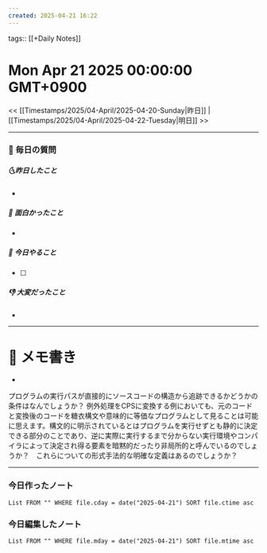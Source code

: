 ```yaml
---
created: 2025-04-21 16:22
---
```

tags:: [[+Daily Notes]]

# Mon Apr 21 2025 00:00:00 GMT+0900

<< [[Timestamps/2025/04-April/2025-04-20-Sunday|昨日]] | [[Timestamps/2025/04-April/2025-04-22-Tuesday|明日]] >>

---
### 📅 毎日の質問
##### 🌜昨日したこと
- 

##### 🙌 面白かったこと
- 

##### 🚀 今日やること
- [ ] 

##### 👎 大変だったこと
- 

---
# 📝 メモ書き
- 
プログラムの実行パスが直接的にソースコードの構造から追跡できるかどうかの条件はなんでしょうか？
例外処理をCPSに変換する例においても、元のコードと変換後のコードを糖衣構文や意味的に等価なプログラムとして見ることは可能に思えます。構文的に明示されているとはプログラムを実行せずとも静的に決定できる部分のことであり、逆に実際に実行するまで分からない実行環境やコンパイラによって決定され得る要素を暗黙的だったり非局所的と呼んでいるのでしょうか？　これらについての形式手法的な明確な定義はあるのでしょうか？

---
### 今日作ったノート
```dataview
List FROM "" WHERE file.cday = date("2025-04-21") SORT file.ctime asc
```

### 今日編集したノート
```dataview
List FROM "" WHERE file.mday = date("2025-04-21") SORT file.mtime asc
```